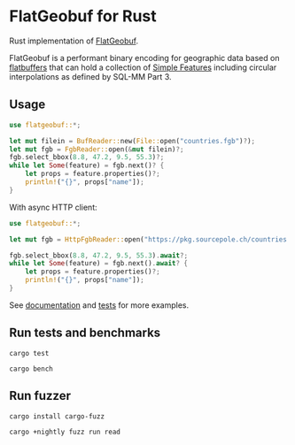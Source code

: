 # FlatGeobuf for Rust

Rust implementation of [FlatGeobuf](https://bjornharrtell.github.io/flatgeobuf/).

FlatGeobuf is a performant binary encoding for geographic data based on
[flatbuffers](http://google.github.io/flatbuffers/) that can hold a collection
of [Simple Features](https://en.wikipedia.org/wiki/Simple_Features) including
circular interpolations as defined by SQL-MM Part 3.

## Usage

```rust
use flatgeobuf::*;

let mut filein = BufReader::new(File::open("countries.fgb")?);
let mut fgb = FgbReader::open(&mut filein)?;
fgb.select_bbox(8.8, 47.2, 9.5, 55.3)?;
while let Some(feature) = fgb.next()? {
    let props = feature.properties()?;
    println!("{}", props["name"]);
}
```

With async HTTP client:
```rust
use flatgeobuf::*;

let mut fgb = HttpFgbReader::open("https://pkg.sourcepole.ch/countries.fgb").await?;

fgb.select_bbox(8.8, 47.2, 9.5, 55.3).await?;
while let Some(feature) = fgb.next().await? {
    let props = feature.properties()?;
    println!("{}", props["name"]);
}
```

See [documentation](https://docs.rs/flatgeobuf/) and [tests](tests/) for more examples.

## Run tests and benchmarks

    cargo test

    cargo bench

## Run fuzzer

    cargo install cargo-fuzz

    cargo +nightly fuzz run read
